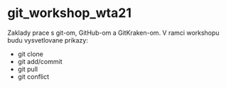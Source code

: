 # git_workshop_wta21
 
 Zaklady prace s git-om, GitHub-om a GitKraken-om. V ramci workshopu budu vysvetlovane prikazy:
 * git clone
 * git add/commit
 * git pull
 * git conflict